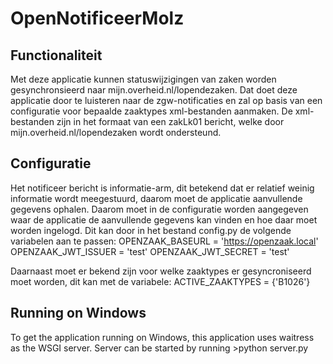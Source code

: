 # OpenNotificeerMolz

## Functionaliteit
Met deze applicatie kunnen statuswijzigingen van zaken worden gesynchronsieerd naar mijn.overheid.nl/lopendezaken.
Dat doet deze applicatie door te luisteren naar de zgw-notificaties en zal op basis van een configuratie voor bepaalde zaaktypes xml-bestanden aanmaken.
De xml-bestanden zijn in het formaat van een zakLk01 bericht, welke door mijn.overheid.nl/lopendezaken wordt ondersteund.

## Configuratie
Het notificeer bericht is informatie-arm, dit betekend dat er relatief weinig informatie wordt meegestuurd, daarom moet de applicatie aanvullende gegevens ophalen.
Daarom moet in de configuratie worden aangegeven waar de applicatie de aanvullende gegevens kan vinden en hoe daar moet worden ingelogd.
Dit kan door in het bestand config.py de volgende variabelen aan te passen:
    OPENZAAK_BASEURL = 'https://openzaak.local'
    OPENZAAK_JWT_ISSUER = 'test'
    OPENZAAK_JWT_SECRET = 'test'

Daarnaast moet er bekend zijn voor welke zaaktypes er gesyncroniseerd moet worden, dit kan met de variabele:
    ACTIVE_ZAAKTYPES = {'B1026'}

## Running on Windows
To get the application running on Windows, this application uses waitress as the WSGI server.
Server can be started by running >python server.py